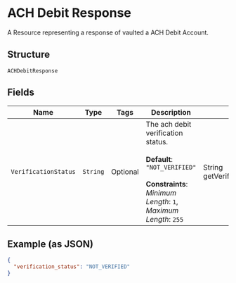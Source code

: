 
# ACH Debit Response

A Resource representing a response of vaulted a ACH Debit Account.

## Structure

`ACHDebitResponse`

## Fields

| Name | Type | Tags | Description | Getter | Setter |
|  --- | --- | --- | --- | --- | --- |
| `VerificationStatus` | `String` | Optional | The ach debit verification status.<br><br>**Default**: `"NOT_VERIFIED"`<br><br>**Constraints**: *Minimum Length*: `1`, *Maximum Length*: `255` | String getVerificationStatus() | setVerificationStatus(String verificationStatus) |

## Example (as JSON)

```json
{
  "verification_status": "NOT_VERIFIED"
}
```

